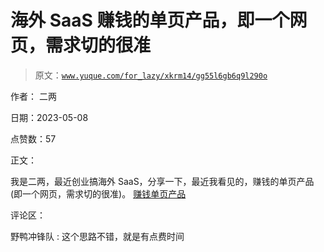 # 海外 SaaS 赚钱的单页产品，即一个网页，需求切的很准

> 原文：[`www.yuque.com/for_lazy/xkrm14/gg55l6gb6q9l290o`](https://www.yuque.com/for_lazy/xkrm14/gg55l6gb6q9l290o)

作者： 二两

日期：2023-05-08

点赞数：57

正文：

我是二两，最近创业搞海外 SaaS，分享一下，最近我看见的，赚钱的单页产品(即一个网页，需求切的很准)。 [赚钱单页产品](https://mp.weixin.qq.com/s/2KyLnb-XVOooZnRhu57vxA)

评论区：

野鸭冲锋队 : 这个思路不错，就是有点费时间



